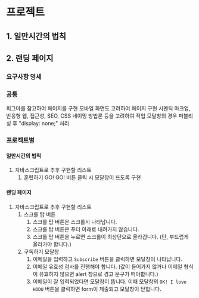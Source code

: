 # 프로젝트

## 1. 일만시간의 법칙

## 2. 랜딩 페이지

### 요구사항 명세

### 공통

피그마를 참고하여 페이지를 구현
모바일 화면도 고려하여 페이지 구현
시멘틱 마크업, 반응형 웹, 접근성, SEO, CSS 네이밍 방법론 등을 고려하여 작업
모달창의 경우 퍼블리싱 후 "display: none;" 처리

### 프로젝트별

#### 일만시간의 법칙

1. 자바스크립트로 추후 구현할 리스트
   1. 훈련하기 GO! GO! 버튼 클릭 시 모달창이 뜨도록 구현

#### 랜딩 페이지

1. 자바스크립트로 추후 구현할 리스트
   1. 스크롤 탑 버튼
      1. 스크롤 탑 버튼은 스크롤시 나타납니다.
      2. 스크롤 탑 버튼은 푸터 아래로 내려가지 않습니다.
      3. 스크롤 탑 버튼을 누르면 스크롤이 최상단으로 올라갑니다. (단, 부드럽게 올라가야 합니다.)
   2. 구독하기 모달창
      1. 이메일을 입력하고 `Subscribe` 버튼을 클릭하면 모달창이 나타납니다.
      2. 이메일 유효성 검사를 진행해야 합니다. (값이 들어가지 않거나 이메일 형식이 유효하지 않으면 alert 창으로 경고 문구가 떠야합니다.)
      3. 이메일이 잘 입력되었다면 모달창이 뜹니다. 이때 모달창의 `OK! I love HODU` 버튼을 클릭하면 form이 제출되고 모달창이 닫힙니다.
